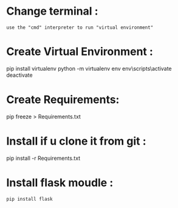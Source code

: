 # Change terminal : 
    use the "cmd" interpreter to run "virtual environment"  

# Create Virtual Environment :
   pip install virtualenv
   python -m virtualenv env
   env\scripts\activate
   deactivate
# Create Requirements:
   pip freeze > Requirements.txt

# Install if u clone it from git : 
   pip install -r Requirements.txt

# Install flask moudle : 
    pip install flask 
